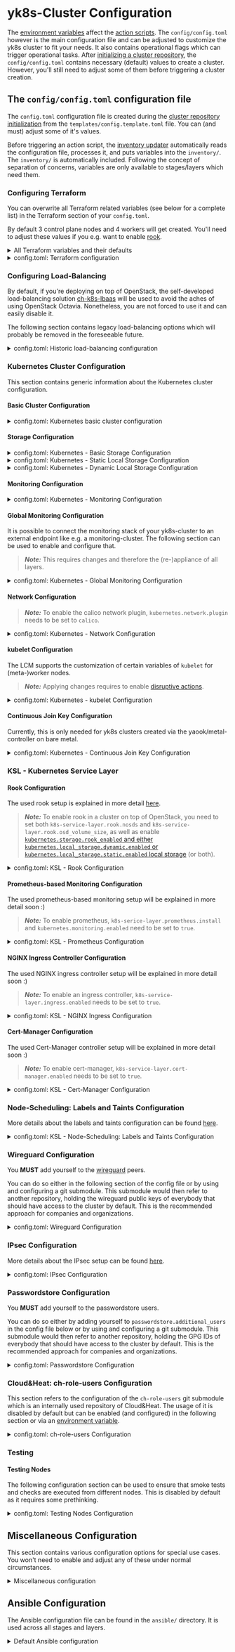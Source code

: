 # yk8s-Cluster Configuration

The [environment variables](./environmental-variables.md) affect the [action scripts](./../operation/actions-references.md). The `config/config.toml` however is the main configuration file and can be adjusted to customize the yk8s cluster to fit your needs. It also contains operational flags which can trigger operational tasks. After [initializing a cluster repository](./initialization.md), the `config/config.toml` contains necessary (default) values to create a cluster. However, you'll still need to adjust some of them before triggering a cluster creation.

## The `config/config.toml` configuration file

The `config.toml` configuration file is created during the [cluster repository initialization](./../usage/initialization.md) from the `templates/config.template.toml` file.
You can (and must) adjust some of it's values.

Before triggering an action script, the [inventory updater](./../operation/actions-references.md#update_inventorypy) automatically reads the configuration file, processes it,
and puts variables into the `inventory/`. The `inventory/` is automatically included. Following the concept of separation of concerns, variables are only
available to stages/layers which need them.

### Configuring Terraform

You can overwrite all Terraform related variables (see below for a complete list) in the Terraform section of your `config.toml`.

By default 3 control plane nodes and 4 workers will get created.
You'll need to adjust these values if you e.g. want to enable [rook](./../managed-services/rook/overview.md).

<details>
<summary>All Terraform variables and their defaults</summary>

```
{{#include ../templates/terraform_variables.tf:terraform_variables}}
```
</details>

<details>
<summary>config.toml: Terraform configuration</summary>

```toml
{{#include ../templates/config.template.toml:terraform_config}}
```
</details>

### Configuring Load-Balancing

By default, if you're deploying on top of OpenStack, the self-developed load-balancing solution [ch-k8s-lbaas](./../managed-services/load-balancing/ch-k8s-lbaas.md)
will be used to avoid the aches of using OpenStack Octavia.
Nonetheless, you are not forced to use it and can easily disable it.

The following section contains legacy load-balancing options which will probably be removed in the foreseeable future.

<details>
<summary>config.toml: Historic load-balancing configuration</summary>

```toml
{{#include ../templates/config.template.toml:load-balancing_config}}
```
</details>

### Kubernetes Cluster Configuration

This section contains generic information about the Kubernetes cluster configuration.
#### Basic Cluster Configuration

<details>
<summary>config.toml: Kubernetes basic cluster configuration</summary>

```toml
{{#include ../templates/config.template.toml:kubernetes_basic_cluster_configuration}}
```
</details>

#### Storage Configuration

<details>
<summary>config.toml: Kubernetes - Basic Storage Configuration</summary>

```toml
{{#include ../templates/config.template.toml:storage_base_configuration}}
```
</details>

<details>
<summary>config.toml: Kubernetes - Static Local Storage Configuration</summary>

```toml
{{#include ../templates/config.template.toml:storage_local_static_configuration}}
```
</details>

<details>
<summary>config.toml: Kubernetes - Dynamic Local Storage Configuration</summary>

```toml
{{#include ../templates/config.template.toml:storage_local_dynamic_configuration}}
```
</details>

#### Monitoring Configuration

<details>
<summary>config.toml: Kubernetes - Monitoring Configuration</summary>

```toml
{{#include ../templates/config.template.toml:kubernetes_monitoring_configuration}}
```
</details>

#### Global Monitoring Configuration

It is possible to connect the monitoring stack of your yk8s-cluster to an external endpoint like e.g.
a monitoring-cluster. The following section can be used to enable and configure that.

> ***Note:*** This requires changes and therefore the (re-)appliance of all layers.

<details>
<summary>config.toml: Kubernetes - Global Monitoring Configuration</summary>

```toml
{{#include ../templates/config.template.toml:kubernetes_global_monitoring_configuration}}
```
</details>

#### Network Configuration

> ***Note:*** To enable the calico network plugin, `kubernetes.network.plugin` needs to be set to `calico`.

<details>
<summary>config.toml: Kubernetes - Network Configuration</summary>

```toml
{{#include ../templates/config.template.toml:kubernetes_network_configuration}}
```
</details>

#### kubelet Configuration

The LCM supports the customization of certain variables of `kubelet` for (meta-)worker nodes.

> ***Note:*** Applying changes requires to enable [disruptive actions](./environmental-variables.md#behavior-altering-variables).

<details>
<summary>config.toml: Kubernetes - kubelet Configuration</summary>

```toml
{{#include ../templates/config.template.toml:kubernetes_kubelet_configuration}}
```
</details>

#### Continuous Join Key Configuration

Currently, this is only needed for yk8s clusters created via the yaook/metal-controller on bare metal.

<details>
<summary>config.toml: Kubernetes - Continuous Join Key Configuration</summary>

```toml
{{#include ../templates/config.template.toml:kubernetes_continuous_join_key_configuration}}
```
</details>

### KSL - Kubernetes Service Layer

#### Rook Configuration

The used rook setup is explained in more detail [here](./../managed-services/rook/overview.md).

> ***Note:*** To enable rook in a cluster on top of OpenStack, you need to set both `k8s-service-layer.rook.nosds` and `k8s-service-layer.rook.osd_volume_size`, as well as enable [`kubernetes.storage.rook_enabled` and either `kubernetes.local_storage.dynamic.enabled` or `kubernetes.local_storage.static.enabled` local storage](#storage-configuration) (or both).

<details>
<summary>config.toml: KSL - Rook Configuration</summary>

```toml
{{#include ../templates/config.template.toml:ksl_rook_configuration}}
```
</details>

#### Prometheus-based Monitoring Configuration

The used prometheus-based monitoring setup will be explained in more detail soon :)

> ***Note:*** To enable prometheus, `k8s-serice-layer.prometheus.install` and `kubernetes.monitoring.enabled` need to be set to `true`.

<details>
<summary>config.toml: KSL - Prometheus Configuration</summary>

```toml
{{#include ../templates/config.template.toml:ksl_prometheus_configuration}}
```
</details>

#### NGINX Ingress Controller Configuration

The used NGINX ingress controller setup will be explained in more detail soon :)

> ***Note:*** To enable an ingress controller, `k8s-service-layer.ingress.enabled` needs to be set to `true`.

<details>
<summary>config.toml: KSL - NGINX Ingress Configuration</summary>

```toml
{{#include ../templates/config.template.toml:ksl_ingress_configuration}}
```
</details>

#### Cert-Manager Configuration

The used Cert-Manager controller setup will be explained in more detail soon :)

> ***Note:*** To enable cert-manager, `k8s-service-layer.cert-manager.enabled` needs to be set to `true`.
<details>
<summary>config.toml: KSL - Cert-Manager Configuration</summary>

```toml
{{#include ../templates/config.template.toml:ksl_cert_manager_configuration}}
```
</details>


### Node-Scheduling: Labels and Taints Configuration

More details about the labels and taints configuration can be found [here](./../operation/node-scheduling.md).

<details>
<summary>config.toml: KSL - Node-Scheduling: Labels and Taints Configuration</summary>

```toml
{{#include ../templates/config.template.toml:node_scheduling_configuration}}
```
</details>

### Wireguard Configuration

You **MUST** add yourself to the [wireguard](./../vpn/wireguard.md) peers.

You can do so either in the following section of the config file or
by using and configuring a git submodule.
This submodule would then refer to another repository, holding
the wireguard public keys of everybody that should have access to
the cluster by default. This is the recommended approach for
companies and organizations.

<details>
<summary>config.toml: Wireguard Configuration</summary>

```toml
{{#include ../templates/config.template.toml:wireguard_config}}
```
</details>

### IPsec Configuration

More details about the IPsec setup can be found [here](./../vpn/ipsec.md).

<details>
<summary>config.toml: IPsec Configuration</summary>

```toml
{{#include ../templates/config.template.toml:ipsec_configuration}}
```
</details>

### Passwordstore Configuration

You **MUST** add yourself to the passwordstore users.

You can do so either by adding yourself to
`passwordstore.additional_users` in the config file below or
by using and configuring a git submodule.
This submodule would then refer to another repository, holding
the GPG IDs of everybody that should have access to the cluster
by default. This is the recommended approach for companies and
organizations.

<details>
<summary>config.toml: Passwordstore Configuration</summary>

```toml
{{#include ../templates/config.template.toml:passwordstore_configuration}}
```
</details>

### Cloud&Heat: ch-role-users Configuration

This section refers to the configuration of the `ch-role-users` git submodule which is an
internally used repository of Cloud&Heat. The usage of it is disabled by default but can be
enabled (and configured) in the following section or via an [environment variable](./../usage/environmental-variables.md#ssh-configuration).

<details>
<summary>config.toml: ch-role-users Configuration</summary>

```toml
{{#include ../templates/config.template.toml:ch-role-users_configuration}}
```
</details>

### Testing

#### Testing Nodes

The following configuration section can be used to ensure that smoke tests and checks are executed
from different nodes. This is disabled by default as it requires some prethinking.

<details>
<summary>config.toml: Testing Nodes Configuration</summary>

```toml
{{#include ../templates/config.template.toml:testing_test_nodes_configuration}}
```
</details>

## Miscellaneous Configuration

This section contains various configuration options for special use cases.
You won't need to enable and adjust any of these under normal circumstances.

<details>
<summary>Miscellaneous configuration</summary>

```toml
{{#include ../templates/config.template.toml:miscellaneous_configuration}}
```
</details>

## Ansible Configuration

The Ansible configuration file can be found in the `ansible/` directory.
It is used across all stages and layers.

<details>
<summary>Default Ansible configuration</summary>

```ini
{{#include ../templates/ansible.cfg}}
```
</details>
